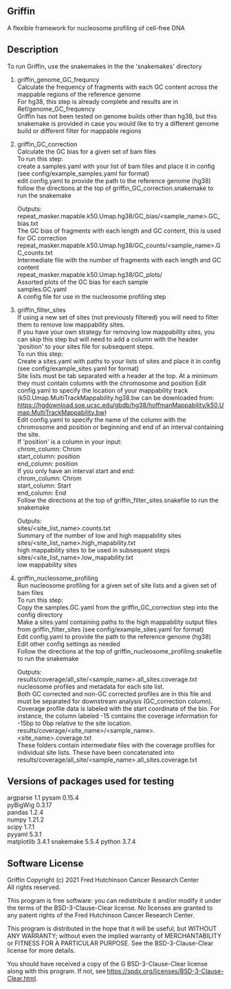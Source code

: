 ## Griffin
A flexible framework for nucleosome profiling of cell-free DNA


## Description
To run Griffin, use the snakemakes in the the 'snakemakes' directory 

1. griffin_genome_GC_frequncy  
    Calculate the frequency of fragments with each GC content across the mappable regions of the reference genome  
    For hg38, this step is already complete and results are in Ref/genome_GC_frequency  
    Griffin has not been tested on genome builds other than hg38, but this snakemake is provided in case you would like to try a different genome build or different filter for mappable regions  
    
2. griffin_GC_correction  
    Calculate the GC bias for a given set of bam files  
    To run this step:  
      create a samples.yaml with your list of bam files and place it in config (see config/example_samples.yaml for format)  
      edit config.yaml to provide the path to the reference genome (hg38)  
      follow the directions at the top of griffin_GC_correction.snakemake to run the snakemake  
      
    Outputs:  
      repeat_masker.mapable.k50.Umap.hg38/GC_bias/<sample_name>.GC_bias.txt  
        The GC bias of fragments with each length and GC content, this is used for GC correction  
      repeat_masker.mapable.k50.Umap.hg38/GC_counts/<sample_name>.GC_counts.txt  
        Intermediate file with the number of fragments with each length and GC content  
      repeat_masker.mapable.k50.Umap.hg38/GC_plots/  
        Assorted plots of the GC bias for each sample  
      samples.GC.yaml  
        A config file for use in the nucleosome profiling step  
      
3. griffin_filter_sites  
    If using a new set of sites (not previously filtered) you will need to filter them to remove low mappability sites.  
    If you have your own strategy for removing low mappability sites, you can skip this step but will need to add a column with the header 'position' to your sites file for subsequent steps.  
    To run this step:  
      Create a sites.yaml with paths to your lists of sites and place it in config (see config/example_sites.yaml for format)  
      Site lists must be tab separated with a header at the top. At a minimum they must contain columns with the chromosome and position
      Edit config.yaml to specify the location of your mappability track (k50.Umap.MultiTrackMappability.hg38.bw can be downloaded from: https://hgdownload.soe.ucsc.edu/gbdb/hg38/hoffmanMappability/k50.Umap.MultiTrackMappability.bw)  
      Edit config.yaml to specify the name of the column with the chromosome and position or beginning and end of an interval containing the site.  
      If 'position' is a column in your input:  
        chrom_column: Chrom  
        start_column: position  
        end_column: position  
      If you only have an interval start and end:  
        chrom_column: Chrom  
        start_column: Start  
        end_column: End  
      Follow the directions at the top of griffin_filter_sites.snakefile to run the snakemake  
      
    Outputs:  
      sites/<site_list_name>.counts.txt  
        Summary of the number of low and high mappability sites  
      sites/<site_list_name>.high_mapability.txt  
        high mappability sites to be used in subsequent steps  
      sites/<site_list_name>.low_mapability.txt  
        low mappability sites  
      
 4. griffin_nucleosome_profiling  
      Run nucleosome profiling for a given set of site lists and a given set of bam files  
      To run this step:  
        Copy the samples.GC.yaml from the griffin_GC_correction step into the config directory  
        Make a sites.yaml containing paths to the high mappability output files from griffin_filter_sites (see config/example_sites.yaml for format)  
        Edit config.yaml to provide the path to the reference genome (hg38)  
        Edit other config settings as needed  
        Follow the directions at the top of griffin_nucleosome_profiling.snakefile to run the snakemake  
        
      Outputs:  
        results/coverage/all_site/<sample_name>.all_sites.coverage.txt  
          nucleosome profiles and metadata for each site list.   
          Both GC corrected and non-GC corrected profiles are in this file and must be separated for downstream analysis (GC_correction column). Coverage profile data is labeled with the start coordinate of the bin. For instance, the column labeled -15 contains the coverage information for -15bp to 0bp relative to the site location.  
          results/coverage/<site_name>/<sample_name>.<site_name>.coverage.txt  
            These folders contain intermediate files with the coverage profiles for individual site lists. These have been concatenated into results/coverage/all_site/<sample_name>.all_sites.coverage.txt  

## Versions of packages used for testing  
argparse 1.1 
pysam 0.15.4   
pyBigWig 0.3.17  
pandas 1.2.4  
numpy 1.21.2  
scipy 1.7.1  
pyyaml 5.3.1  
matplotlib 3.4.1
snakemake 5.5.4
python 3.7.4

## Software License   
Griffin Copyright (c) 2021 Fred Hutchinson Cancer Research Center  
All rights reserved.  

This program is free software: you can redistribute it and/or modify it under the terms of the BSD-3-Clause-Clear license. No licenses are granted to any patent rights of the Fred Hutchinson Cancer Research Center.  

This program is distributed in the hope that it will be useful, but WITHOUT ANY WARRANTY; without even the implied warranty of MERCHANTABILITY or FITNESS FOR A PARTICULAR PURPOSE. See the BSD-3-Clause-Clear license for more details.  

You should have received a copy of the G BSD-3-Clause-Clear license along with this program. If not, see https://spdx.org/licenses/BSD-3-Clause-Clear.html. 
